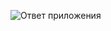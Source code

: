 ![Ответ приложения](https://github.com/Nuuchcha/Docker/assets/143735482/28907174-e0e3-43df-bb5c-161f565399f9)

